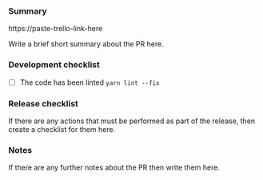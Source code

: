 ### Summary
https://paste-trello-link-here

Write a brief short summary about the PR here.

### Development checklist
- [ ] The code has been linted `yarn lint --fix`

### Release checklist
If there are any actions that must be performed as part of the release, then
create a checklist for them here.

### Notes
If there are any further notes about the PR then write them here.
